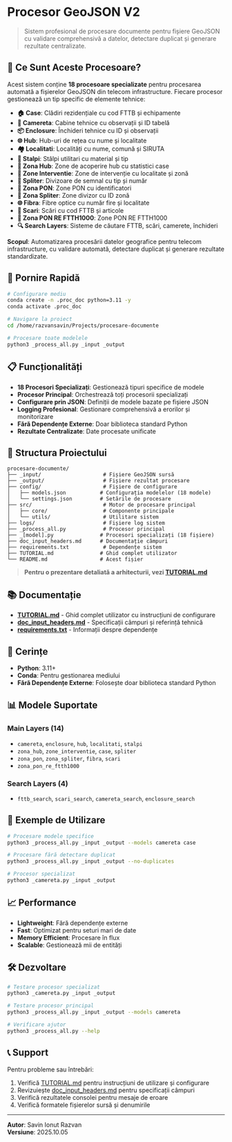 # Procesor GeoJSON V2

> Sistem profesional de procesare documente pentru fișiere GeoJSON cu validare comprehensivă a datelor, detectare duplicat și generare rezultate centralizate.

## 🎯 Ce Sunt Aceste Procesoare?

Acest sistem conține **18 procesoare specializate** pentru procesarea automată a fișierelor GeoJSON din telecom infrastructure. Fiecare procesor gestionează un tip specific de elemente tehnice:

- **🏠 Case**: Clădiri rezidențiale cu cod FTTB și echipamente
- **📡 Camereta**: Cabine tehnice cu observații și ID tabelă
- **📦 Enclosure**: Închideri tehnice cu ID și observații
- **🌐 Hub**: Hub-uri de rețea cu nume și localitate
- **🏘️ Localitati**: Localități cu nume, comună și SIRUTA
- **📶 Stalpi**: Stâlpi utilitari cu material și tip
- **🏢 Zona Hub**: Zone de acoperire hub cu statistici case
- **🔧 Zone Interventie**: Zone de intervenție cu localitate și zonă
- **🔌 Spliter**: Divizoare de semnal cu tip și număr
- **📡 Zona PON**: Zone PON cu identificatori
- **📶 Zona Spliter**: Zone divizor cu ID zonă
- **🌐 Fibra**: Fibre optice cu număr fire și localitate
- **🏢 Scari**: Scări cu cod FTTB și articole
- **📡 Zona PON RE FTTH1000**: Zone PON RE FTTH1000
- **🔍 Search Layers**: Sisteme de căutare FTTB, scări, camerete, închideri

**Scopul**: Automatizarea procesării datelor geografice pentru telecom infrastructure, cu validare automată, detectare duplicat și generare rezultate standardizate.

## 🚀 Pornire Rapidă

```bash
# Configurare mediu
conda create -n .proc_doc python=3.11 -y
conda activate .proc_doc

# Navigare la proiect
cd /home/razvansavin/Projects/procesare-documente

# Procesare toate modelele
python3 _process_all.py _input _output
```

## 📋 Funcționalități

- **18 Procesori Specializați**: Gestionează tipuri specifice de modele
- **Procesor Principal**: Orchestrează toți procesorii specializați
- **Configurare prin JSON**: Definiții de modele bazate pe fișiere JSON
- **Logging Profesional**: Gestionare comprehensivă a erorilor și monitorizare
- **Fără Dependențe Externe**: Doar biblioteca standard Python
- **Rezultate Centralizate**: Date procesate unificate

## 📁 Structura Proiectului

```
procesare-documente/
├── _input/                    # Fișiere GeoJSON sursă
├── _output/                   # Fișiere rezultat procesare
├── config/                    # Fișiere de configurare
│   ├── models.json           # Configurația modelelor (18 modele)
│   └── settings.json         # Setările de procesare
├── src/                       # Motor de procesare principal
│   ├── core/                  # Componente principale
│   └── utils/                 # Utilitare sistem
├── logs/                      # Fișiere log sistem
├── _process_all.py            # Procesor principal
├── _[model].py               # Procesori specializați (18 fișiere)
├── doc_input_headers.md      # Documentație câmpuri
├── requirements.txt           # Dependențe sistem
├── TUTORIAL.md               # Ghid complet utilizator
└── README.md                 # Acest fișier
```

> **Pentru o prezentare detaliată a arhitecturii, vezi [TUTORIAL.md](TUTORIAL.md)**

## 📚 Documentație

- **[TUTORIAL.md](TUTORIAL.md)** - Ghid complet utilizator cu instrucțiuni de configurare
- **[doc_input_headers.md](doc_input_headers.md)** - Specificații câmpuri și referință tehnică
- **[requirements.txt](requirements.txt)** - Informații despre dependențe

## 🔧 Cerințe

- **Python**: 3.11+
- **Conda**: Pentru gestionarea mediului
- **Fără Dependențe Externe**: Folosește doar biblioteca standard Python

## 📊 Modele Suportate

### Main Layers (14)
- `camereta`, `enclosure`, `hub`, `localitati`, `stalpi`
- `zona_hub`, `zone_interventie`, `case`, `spliter`
- `zona_pon`, `zona_spliter`, `fibra`, `scari`
- `zona_pon_re_ftth1000`

### Search Layers (4)
- `fttb_search`, `scari_search`, `camereta_search`, `enclosure_search`

## 🎯 Exemple de Utilizare

```bash
# Procesare modele specifice
python3 _process_all.py _input _output --models camereta case

# Procesare fără detectare duplicat
python3 _process_all.py _input _output --no-duplicates

# Procesor specializat
python3 _camereta.py _input _output
```

## 📈 Performance

- **Lightweight**: Fără dependențe externe
- **Fast**: Optimizat pentru seturi mari de date
- **Memory Efficient**: Procesare în flux
- **Scalable**: Gestionează mii de entități

## 🛠️ Dezvoltare

```bash
# Testare procesor specializat
python3 _camereta.py _input _output

# Testare procesor principal
python3 _process_all.py _input _output --models camereta

# Verificare ajutor
python3 _process_all.py --help
```

## 📞 Support

Pentru probleme sau întrebări:
1. Verifică [TUTORIAL.md](TUTORIAL.md) pentru instrucțiuni de utilizare și configurare
2. Revizuiește [doc_input_headers.md](doc_input_headers.md) pentru specificații câmpuri
3. Verifică rezultatele consolei pentru mesaje de eroare
4. Verifică formatele fișierelor sursă și denumirile

---

**Autor**: Savin Ionut Razvan  
**Versiune**: 2025.10.05  